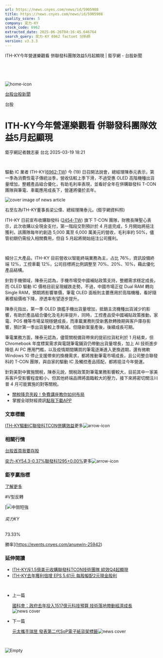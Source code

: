 ```yaml
---
url: https://news.cnyes.com/news/id/5905908
title: https://news.cnyes.com/news/id/5905908
quality_score: 5
company: 奕力-KY
stock_code: 6962
extracted_date: 2025-06-26T04:16:45.646764
search_query: 奕力-KY 6962 factset 分析師
version: v3.3.3
---
```


ITH-KY今年營運樂觀看 併聯發科團隊效益5月起顯現 | 鉅亨網 - 台股新聞

‌

‌

![home-icon](/assets/icons/breadCrumb/symbol-icon-home.svg)

[台股](/news/cat/tw_stock)[台股新聞](/news/cat/tw_stock_news)

台股

# ITH-KY今年營運樂觀看 併聯發科團隊效益5月起顯現

鉅亨網記者魏志豪 台北 2025-03-19 18:21

‌

驅動 IC 業者 ITH-KY([6962-TW](https://www.cnyes.com/twstock/6962)) 今 (19) 日召開法說會，總經理陳泰元表示，第一季為消費性電子傳統淡季，營收估較上季下滑，不過受惠 OLED 高階機種出貨量增加，整體產品組合優化，有助毛利率表現，並看好全年在併購聯發科 T-CON 團隊與筆電、車載應用成長下，營運將優於去年。

![cover image of news article](/_next/image?url=https%3A%2F%2Fcimg.cnyes.cool%2Fprod%2Fnews%2F5905908%2Fl%2F3f096a5177dc321ff3ef9a2703b9c1f0.jpg&w=3840&q=75)

右至左為ITH-KY董事長梁公偉、總經理陳泰元。(鉅亨網資料照)

ITH-KY 日前宣布收購聯發科 ([2454-TW](https://www.cnyes.com/twstock/2454)) 旗下 T-CON 團隊，財務長陳聖心表示，此次收購以全現金支付，第一階段交割預計於 4 月底完成，5 月開始將挹注獲利，該團隊每年約創造 5,000 萬至 6,000 萬美元的營收，毛利率約 50%，儘管初期仍需投入相關費用，但自 5 月起將開始挹注公司獲利。

‌

細分三大產品，ITH-KY 目前營收以智能終端業務為主，占比 76%，資訊設備終端 12%，工控車載 12%，公司目標將比例調整至 70%、20%、10%，藉此優化產品結構。

針對手機領域，陳泰元認為，手機市場受中國補貼政策支持，整體需求穩定成長，而 OLED 驅動 IC 價格目前呈現緩跌走勢，不過，中國市場正從 Dual RAM 轉向 Single RAM，預期將影響單價，筆電 OLED 面板則主要應用於高階機種，看好隨著模組價格下降，滲透率有望逐步提升。

陳泰元指出，第一季 OLED 旗艦手機出貨量增加，抵銷主流機種出貨減少的影響，有助於產品組合優化及毛利率提升，同時，工控產品受中國補貼政策推動，家電、POS 機等市場呈現穩健成長，而車載業務則受新舊款轉換期與客戶庫存影響，預計第一季出貨量較上季略減，但隨新案量產後，後續成長可期。

筆電業務方面，陳泰元認為，儘管關稅備貨帶來的提前拉貨紅利於 1 月結束，但 Chromebook 年度標案需求與電競筆電鋪貨仍帶動出貨量增長，加上 AI 技術進步降低 AI PC 應用門檻，以及疫情期間購買的筆電逐漸進入更換週期，還有微軟 Windows 10 停止支援帶來的換機需求，都將推動筆電市場成長，且公司整合聯發科的 T-CON 團隊，與自家的驅動 IC 及觸控產品搭配，都將挹注今年營運。

針對美對中實施關稅，陳泰元說，關稅政策對筆電業務影響較大，目前其中一家美系客戶受影響程度較小，但其他終端品牌將面臨較大的壓力，接下來將密切關注川普 4 月可能實施的對等關稅。

* [關稅降息夾殺！免費講座教你如何布局](https://www.rsc.com.tw/Cnyes_RSC/SeminarBooking2025InvestmentOutlook.aspx?utm_source=anue&utm_medium=usstocks_end)
* 掌握全球財經資訊[點我下載APP](http://www.cnyes.com/app/?utm_source=mweb&utm_medium=HamMenuBanner&utm_campaign=fixed&utm_content=entr)

### 文章標籤

[ITH-KY](https://news.cnyes.com/tag/ITH-KY "ITH-KY")[驅動IC](https://news.cnyes.com/tag/驅動IC "驅動IC")[聯發科](https://news.cnyes.com/tag/聯發科 "聯發科")[TCON](https://news.cnyes.com/tag/TCON "TCON")[併購](https://news.cnyes.com/tag/併購 "併購")[效益](https://news.cnyes.com/tag/效益 "效益")更多![arrow-icon](/assets/icons/arrows/arrow-down.svg)

### 相關行情

[台股首頁](https://www.cnyes.com/twstock)[我要存股](https://supr.link/8OHaU)

[奕力-KY54.3-0.37%](https://www.cnyes.com/twstock/6962)[聯發科1295+0.00%](https://www.cnyes.com/twstock/2454)更多![arrow-icon](/assets/icons/arrows/arrow-down.svg)

### 鉅亨贏指標

[了解更多](https://events.cnyes.com/anuewin-25942)

#V型反轉

[![中弱短強](/assets/icons/win-indicator/short-to-long.svg)

###### 奕力KY

73.33%

勝率](https://events.cnyes.com/anuewin-25942)

### 延伸閱讀

* [ITH-KY斥1.5億美元收購聯發科TCON技術團隊 綜效Q4起顯現](/news/id/5855202)
* [ITH-KY去年獲利倍增 EPS 5.61元 每股擬配2元現金股利](/news/id/5901880)

‌

* 上一篇

  [國科會：政府去年投入1517億元科技預算 技術落地帶動經濟成長](/news/id/5905688)![news cover](https://cimg.cnyes.cool/prod/news/5905688/m/3e87b5ca43dd8533aac0c4247ebc80d1.jpg)
* 下一篇

  [元太攜手瑞昱 發表第二代SoP電子紙貨架標籤](/news/id/5905684)![news cover](https://cimg.cnyes.cool/prod/news/5905684/m/48d7edf6e57d8548a0f9d0cdfc5d9696.jpg)

‌

![Empty](/assets/icons/skeleton/empty-image.svg)

‌